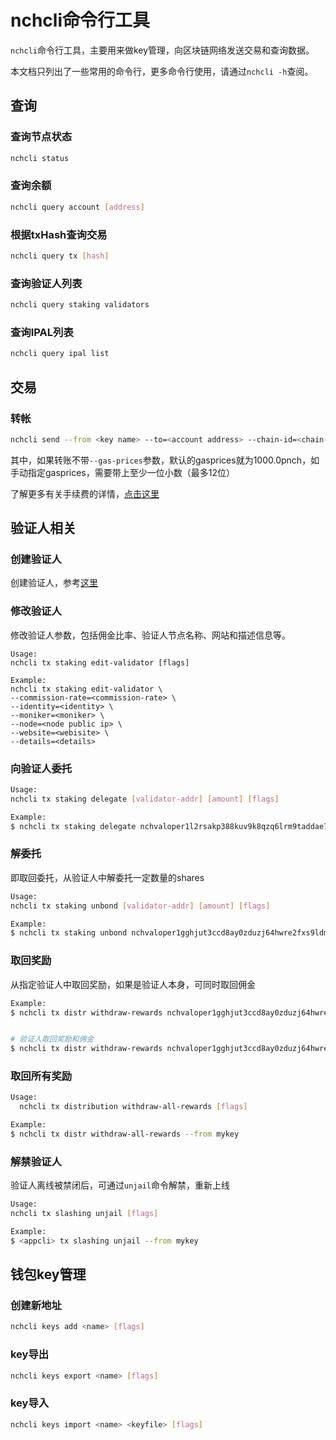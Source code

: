 # nchcli命令行工具

```nchcli```命令行工具，主要用来做key管理，向区块链网络发送交易和查询数据。

本文档只列出了一些常用的命令行，更多命令行使用，请通过```nchcli -h```查阅。

## 查询

### 查询节点状态

```bash
nchcli status
```

### 查询余额

```bash
nchcli query account [address]
```

### 根据txHash查询交易

```bash
nchcli query tx [hash]
```

### 查询验证人列表

```bash
nchcli query staking validators
```

### 查询IPAL列表

```bash
nchcli query ipal list
```

## 交易

### 转帐

```bash
nchcli send --from <key name> --to=<account address> --chain-id=<chain-id> --amount=<amount>pnch --gas=200000 --gas-prices=1000.0pnch
```

其中，如果转账不带```--gas-prices```参数，默认的gasprices就为1000.0pnch，如手动指定gasprices，需要带上至少一位小数（最多12位）

了解更多有关手续费的详情，[点击这里](../advanced/Q&A.md#交易手续费)

## 验证人相关

### 创建验证人

创建验证人，参考[这里](../get-started/how-to-become-validator.md)

### 修改验证人

修改验证人参数，包括佣金比率、验证人节点名称、网站和描述信息等。

```
Usage:
nchcli tx staking edit-validator [flags]

Example:
nchcli tx staking edit-validator \
--commission-rate=<commission-rate> \
--identity=<identity> \
--moniker=<moniker> \
--node=<node public ip> \
--website=<webisite> \
--details=<details> 
```

### 向验证人委托

```bash
Usage:
nchcli tx staking delegate [validator-addr] [amount] [flags]

Example:
$ nchcli tx staking delegate nchvaloper1l2rsakp388kuv9k8qzq6lrm9taddae7fpx59wm <amount>pnch --from <mykey> --gas=200000 --gas-prices=1000.0pnch
```

### 解委托

即取回委托，从验证人中解委托一定数量的shares

```bash
Usage:
nchcli tx staking unbond [validator-addr] [amount] [flags]

Example:
$ nchcli tx staking unbond nchvaloper1gghjut3ccd8ay0zduzj64hwre2fxs9ldmqhffj 100pnch --from mykey

```

### 取回奖励

从指定验证人中取回奖励，如果是验证人本身，可同时取回佣金

```bash
Example:
$ nchcli tx distr withdraw-rewards nchvaloper1gghjut3ccd8ay0zduzj64hwre2fxs9ldmqhffj --from mykey


# 验证人取回奖励和佣金
$ nchcli tx distr withdraw-rewards nchvaloper1gghjut3ccd8ay0zduzj64hwre2fxs9ldmqhffj --from mykey --commission
```

### 取回所有奖励

```bash
Usage:
  nchcli tx distribution withdraw-all-rewards [flags]

Example:
$ nchcli tx distr withdraw-all-rewards --from mykey
```

### 解禁验证人

验证人离线被禁闭后，可通过```unjail```命令解禁，重新上线

```bash
Usage:
nchcli tx slashing unjail [flags]

Example:
$ <appcli> tx slashing unjail --from mykey
```

## 钱包key管理

### 创建新地址

```bash
nchcli keys add <name> [flags]
```

### key导出

```bash
nchcli keys export <name> [flags]
```

### key导入

```bash
nchcli keys import <name> <keyfile> [flags]
```
